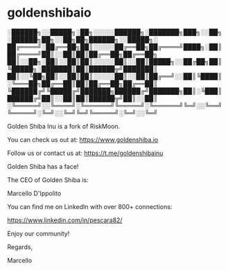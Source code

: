# goldenshibaio

░██████╗░░█████╗░██╗░░░░░██████╗░███████╗███╗░░██╗░██████╗██╗░░██╗██╗██████╗░░█████╗░
██╔════╝░██╔══██╗██║░░░░░██╔══██╗██╔════╝████╗░██║██╔════╝██║░░██║██║██╔══██╗██╔══██╗
██║░░██╗░██║░░██║██║░░░░░██║░░██║█████╗░░██╔██╗██║╚█████╗░███████║██║██████╦╝███████║
██║░░╚██╗██║░░██║██║░░░░░██║░░██║██╔══╝░░██║╚████║░╚═══██╗██╔══██║██║██╔══██╗██╔══██║
╚██████╔╝╚█████╔╝███████╗██████╔╝███████╗██║░╚███║██████╔╝██║░░██║██║██████╦╝██║░░██║
░╚═════╝░░╚════╝░╚══════╝╚═════╝░╚══════╝╚═╝░░╚══╝╚═════╝░╚═╝░░╚═╝╚═╝╚═════╝░╚═╝░░╚═╝

Golden Shiba Inu is a fork of RiskMoon.

You can check us out at: https://www.goldenshiba.io

Follow us or contact us at: https://t.me/goldenshibainu

Golden Shiba has a face!

The CEO of Golden Shiba is:

Marcello D'Ippolito

You can find me on LinkedIn with over 800+ connections:

https://www.linkedin.com/in/pescara82/

Enjoy our community!

Regards,

Marcello
